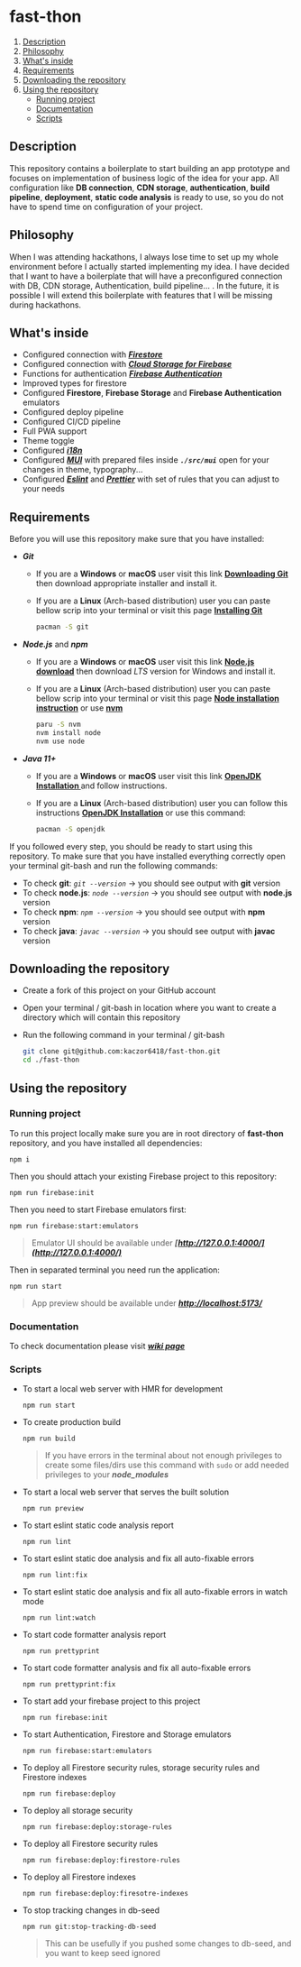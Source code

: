# fast-thon

1. [Description](#description)
2. [Philosophy](#philosophy)
3. [What's inside](#whats-inside)
4. [Requirements](#requirements)
5. [Downloading the repository](#downloading-the-repository)
6. [Using the repository](#using-the-repository)
   - [Running project](#running-project)
   - [Documentation](#documentation)
   - [Scripts](#scripts)

## Description

This repository contains a boilerplate to start building an app prototype and focuses on implementation of business
logic of the idea for your app. All configuration like **DB connection**, **CDN storage**, **authentication**, **build
pipeline**, **deployment**, **static code analysis** is ready to use, so you do not have to spend time on configuration
of your project.

## Philosophy

When I was attending hackathons, I always lose time to set up my whole environment before I actually started
implementing my idea. I have decided that I want to have a boilerplate that will have a preconfigured connection with
DB, CDN storage, Authentication, build pipeline… . In the future, it is possible I will extend this boilerplate with
features that I will be missing during hackathons.

## What's inside

- Configured connection with **_[Firestore](https://firebase.google.com/docs/firestore)_**
- Configured connection with **_[Cloud Storage for Firebase](https://firebase.google.com/docs/storage)_**
- Functions for authentication **_[Firebase Authentication](https://firebase.google.com/docs/auth)_**
- Improved types for firestore
- Configured **Firestore**, **Firebase Storage** and **Firebase Authentication** emulators
- Configured deploy pipeline
- Configured CI/CD pipeline
- Full PWA support
- Theme toggle
- Configured **_[i18n](https://www.i18next.com/)_**
- Configured **_[MUI](https://mui.com/)_** with prepared files inside **_`./src/mui`_** open for your changes in theme,
  typography...
- Configured **_[Eslint]()_** and **_[Prettier]()_** with set of rules that you can adjust to your needs

## Requirements

Before you will use this repository make sure that you have installed:

- **_Git_**

  - If you are a **Windows** or **macOS** user visit this link **[Downloading Git](https://git-scm.com/download/win)**
    then download appropriate installer and install it.
  - If you are a **Linux** (Arch-based distribution) user you can paste bellow scrip into your terminal or visit this
    page **[Installing Git](https://git-scm.com/book/en/v2/Getting-Started-Installing-Git)**

    ```bash
    pacman -S git
    ```

- **_Node.js_** and **_npm_**

  - If you are a **Windows** or **macOS** user visit this link **[Node.js download](https://nodejs.org/en/download/)**
    then download _LTS_ version for Windows and install it.
  - If you are a **Linux** (Arch-based distribution) user you can paste bellow scrip into your terminal or visit this
    page **[Node installation instruction](https://aur.archlinux.org/packages/nvm)** or use
    **[nvm](https://github.com/nvm-sh/nvm#install--update-script)**

    ```bash
    paru -S nvm
    nvm install node
    nvm use node
    ```

- **_Java 11+_**

  - If you are a **Windows** or **macOS** user visit this link **[OpenJDK Installation ](https://openjdk.org/install/)**
    and follow instructions.
  - If you are a **Linux** (Arch-based distribution) user you can follow this instructions
    **[OpenJDK Installation](https://openjdk.org/install/)** or use this command:

    ```bash
    pacman -S openjdk
    ```

If you followed every step, you should be ready to start using this repository. To make sure that you have installed
everything correctly open your terminal git-bash and run the following commands:

- To check **git**: _`git --version`_ → you should see output with **git** version
- To check **node.js**: _`node --version`_ → you should see output with **node.js** version
- To check **npm**: _`npm --version`_ → you should see output with **npm** version
- To check **java**: _`javac --version`_ → you should see output with **javac** version

## Downloading the repository

- Create a fork of this project on your GitHub account
- Open your terminal / git-bash in location where you want to create a directory which will contain this repository
- Run the following command in your terminal / git-bash

  ```bash
  git clone git@github.com:kaczor6418/fast-thon.git
  cd ./fast-thon
  ```

## Using the repository

### Running project

To run this project locally make sure you are in root directory of **fast-thon** repository, and you have installed all
dependencies:

```
npm i
```

Then you should attach your existing Firebase project to this repository:

```
npm run firebase:init
```

Then you need to start Firebase emulators first:

```
npm run firebase:start:emulators
```

> Emulator UI should be available under **_[http://127.0.0.1:4000/](http://127.0.0.1:4000/)_**

Then in separated terminal you need run the application:

```
npm run start
```

> App preview should be available under **_[http://localhost:5173/](http://localhost:5173/)_**

### Documentation

To check documentation please visit **_[wiki page](https://github.com/kaczor6418/fast-thon/wiki/fast-thon)_**

### Scripts

- To start a local web server with HMR for development
  ```
  npm run start
  ```
- To create production build
  ```
  npm run build
  ```
  > If you have errors in the terminal about not enough privileges to create some files/dirs use this command with
  > `sudo` or add needed privileges to your **_node_modules_**
- To start a local web server that serves the built solution
  ```
  npm run preview
  ```
- To start eslint static code analysis report
  ```
  npm run lint
  ```
- To start eslint static doe analysis and fix all auto-fixable errors
  ```
  npm run lint:fix
  ```
- To start eslint static doe analysis and fix all auto-fixable errors in watch mode
  ```
  npm run lint:watch
  ```
- To start code formatter analysis report
  ```
  npm run prettyprint
  ```
- To start code formatter analysis and fix all auto-fixable errors
  ```
  npm run prettyprint:fix
  ```
- To start add your firebase project to this project
  ```
  npm run firebase:init
  ```
- To start Authentication, Firestore and Storage emulators
  ```
  npm run firebase:start:emulators
  ```
- To deploy all Firestore security rules, storage security rules and Firestore indexes
  ```
  npm run firebase:deploy
  ```
- To deploy all storage security
  ```
  npm run firebase:deploy:storage-rules
  ```
- To deploy all Firestore security rules
  ```
  npm run firebase:deploy:firestore-rules
  ```
- To deploy all Firestore indexes
  ```
  npm run firebase:deploy:firesotre-indexes
  ```
- To stop tracking changes in db-seed
  ```
  npm run git:stop-tracking-db-seed
  ```
  > This can be usefully if you pushed some changes to db-seed, and you want to keep seed ignored
